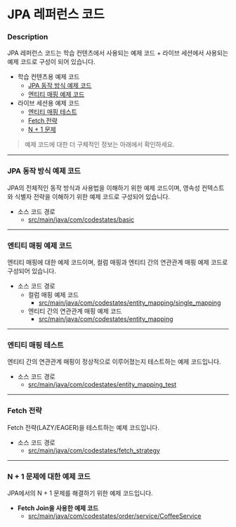 # JPA 레퍼런스 코드

### Description
JPA 레퍼런스 코드는 학습 컨텐츠에서 사용되는 예제 코드 + 라이브 세션에서 사용되는 예제 코드로 구성이 되어 있습니다.
* 학습 컨텐츠용 예제 코드
  * [JPA 동작 방식 예제 코드](#jpa-동작-방식-예제-코드)
  * [엔티티 매핑 예제 코드](#엔티티-매핑-예제-코드)
* 라이브 세션용 예제 코드
  * [엔티티 매핑 테스트](#엔티티-매핑-테스트)
  * [Fetch 전략]()
  * [N + 1 문제](#n--1-문제에-대한-예제-코드)
  
> 예제 코드에 대한 더 구체적인 정보는 아래에서 확인하세요.

---

### JPA 동작 방식 예제 코드
JPA의 전체적인 동작 방식과 사용법을 이해하기 위한 예제 코드이며, 영속성 컨텍스트와 식별자 전략을 이해하기 위한 예제 코드로 구성되어 있습니다.

* 소스 코드 경로
  * [src/main/java/com/codestates/basic](https://github.com/codestates-seb/be-reference-jpa/tree/main/src/main/java/com/codestates/basic)

---

### 엔티티 매핑 예제 코드
엔티티 매핑에 대한 예제 코드이며, 컬럼 매핑과 엔티티 간의 연관관계 매핑 예제 코드로 구성되어 있습니다.

* 소스 코드 경로
  * 컬럼 매핑 예제 코드
    * [src/main/java/com/codestates/entity_mapping/single_mapping](https://github.com/codestates-seb/be-reference-jpa/tree/main/src/main/java/com/codestates/entity_mapping/single_mapping)
  * 엔티티 간의 연관관계 매핑 예제 코드
    * [src/main/java/com/codestates/entity_mapping](https://github.com/codestates-seb/be-reference-jpa/tree/main/src/main/java/com/codestates/entity_mapping)

---

### 엔티티 매핑 테스트
엔티티 간의 연관관계 매핑이 정상적으로 이루어졌는지 테스트하는 예제 코드입니다.

* 소스 코드 경로
  * [src/main/java/com/codestates/entity_mapping_test](https://github.com/codestates-seb/be-reference-jpa/tree/main/src/main/java/com/codestates/entity_mapping_test)

---

### Fetch 전략
Fetch 전략(LAZY/EAGER)을 테스트하는 예제 코드입니다.

* 소스 코드 경로
  * [src/main/java/com/codestates/fetch_strategy](https://github.com/codestates-seb/be-reference-jpa/tree/main/src/main/java/com/codestates/fetch_strategy)

---

### N + 1 문제에 대한 예제 코드
JPA에서의 N + 1 문제를 해결하기 위한 예제 코드입니다.
* **Fetch Join을 사용한 예제 코드**
  * [src/main/java/com/codestates/order/service/CoffeeService](https://github.com/codestates-seb/be-reference-jpa/tree/main/src/main/java/com/codestates/n_plus_one_problem)
